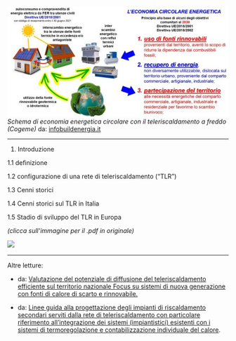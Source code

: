 [![](7541A156-6DF2-48DF-A7A7-F648BDB41EA9.jpeg)](https://savelli-teleriscaldamento.github.io/7541A156-6DF2-48DF-A7A7-F648BDB41EA9.jpeg)
*Schema di economia energetica circolare con il teleriscaldamento a freddo (Cogeme)*
da: <a href="https://www.infobuildenergia.it/approfondimenti/teleriscaldamento-a-bassa-temperatura/?hcb=1">infobuildenergia.it</a>

----
1. Introduzione

1.1 definizione

1.2 configurazione di una rete di teleriscaldamento (“TLR”)

1.3 Cenni storici

1.4 Cenni storici sul TLR in Italia

1.5 Stadio di sviluppo del TLR in Europa

*(clicca sull'immagine per il .pdf in originale)*

[![](intro.jpg)](https://www.qualenergia.it/sites/default/files/articolo-doc/indagine%20teleriscaldamento.pdf)

----

Altre letture: 

 - da: <a href="https://www.camera.it/application/xmanager/projects/leg18/attachments/upload_file_doc_acquisiti/pdfs/000/004/811/Memoria_AIRU_Report_finale_.pdf"> Valutazione del potenziale di diffusione del teleriscaldamento efficiente sul territorio nazionale Focus su sistemi di nuova generazione con fonti di calore di scarto e rinnovabile.</a>

 - da: <a href="https://www.gruppoiren.it/documents/21402/69847/TP_termoregolazione_DEF.pdf/23b9e880-4f63-407d-837c-43b7d3fa4522">Linee guida alla progettazione degli impianti di riscaldamento secondari serviti dalla rete di teleriscaldamento con particolare riferimento all’integrazione dei sistemi (impiantistici) esistenti con i sistemi di termoregolazione e contabilizzazione individuale del calore</a>.
